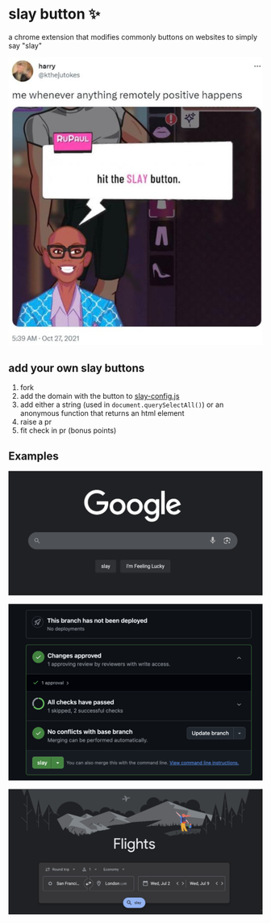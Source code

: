 # slay button ✨
a chrome extension that modifies commonly buttons on websites to simply say "slay"

![](slay.jpg)

## add your own slay buttons
1. fork
2. add the domain with the button to [slay-config.js](./slay-config.js)
3. add either a string (used in `document.querySelectAll()`) or an anonymous function that returns an html element
3. raise a pr
4. fit check in pr (bonus points)

## Examples
![](google-slay.png)

![](github-slay.png)

![](flights-slay.png)